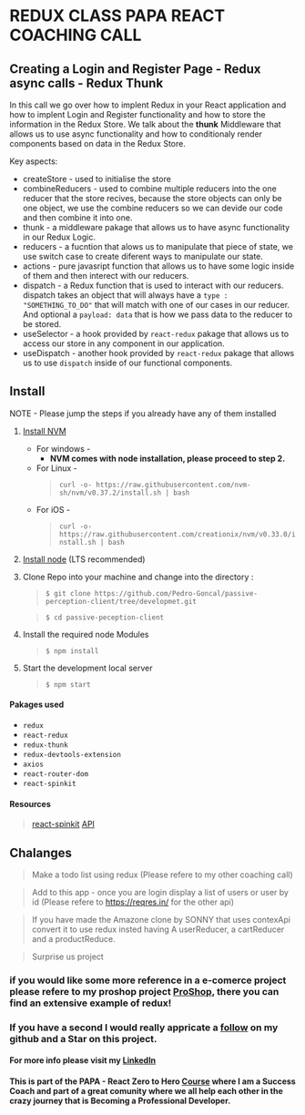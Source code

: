 # REDUX CLASS PAPA REACT COACHING CALL

## Creating a Login and Register Page - Redux async calls - Redux Thunk

In this call we go over how to implent Redux in your React application and how to implent Login and Register functionality and how to store the information in the Redux Store. We talk about the **thunk** Middleware that allows us to use async functionality and how to conditionaly render components based on data in the Redux Store. 

Key aspects: 
* createStore - used to initialise the store
* combineReducers - used to combine multiple reducers into the one reducer that the store recives, because the store objects can only be one object, we use the combine reducers so we can devide our code and then combine it into one. 
* thunk - a middleware pakage that allows us to have async functionality in our Redux Logic. 
* reducers - a fucntion that alows us to manipulate that piece of state, we use switch case to create diferent ways to manipulate our state.
* actions - pure javasript function that allows us to have some logic inside of them and then interect with our reducers.
* dispatch - a Redux function that is used to interact with our reducers. dispatch takes an object that will always have a ``type : "SOMETHING_TO_DO"`` that will match with one of our cases in our reducer. And optional a ``payload: data`` that is how we pass data to the reducer to be stored.
* useSelector - a hook provided by ``react-redux`` pakage that allows us to access our store in any component in our application.
* useDispatch - another hook provided by ``react-redux`` pakage that allows us to use ``dispatch`` inside of our functional components. 


## Install 

NOTE - Please jump the steps if you already have any of them installed

1.  [Install NVM](https://github.com/nvm-sh/nvm)
	- For windows -  
		-  **NVM comes with node installation, please proceed to step 2.**
	- For Linux - 
		> `curl -o- https://raw.githubusercontent.com/nvm-sh/nvm/v0.37.2/install.sh | bash`
	- For iOS  - 
		> `curl -o- https://raw.githubusercontent.com/creationix/nvm/v0.33.0/install.sh | bash`
	

2. [Install node]( https://nodejs.org/en/) (LTS recommended) 

		
3.  Clone Repo into your machine and change into the directory : 
	> `$ git clone https://github.com/Pedro-Goncal/passive-perception-client/tree/developmet.git`
	
	> `$ cd passive-peception-client`

4. Install the required node Modules
	> `$ npm install`
	

5. Start the development local server
	 > `$ npm start`

#### Pakages used
* ``redux``
* ``react-redux``
* ``redux-thunk``
* ``redux-devtools-extension``
* ``axios``
* ``react-router-dom``
* ``react-spinkit``

#### Resources

> [react-spinkit](https://www.npmjs.com/package/react-spinkit)
> [API](https://reqres.in/)


## Chalanges

> Make a todo list using redux (Please refere to my other coaching call)

> Add to this app - once you are login display a list of users or user by id (Please refere to https://reqres.in/ for the other api)


> If you have made the Amazone clone by SONNY that uses contexApi convert it to use redux insted having A userReducer, a cartReducer and a productReduce. 


> Surprise us project

### if you would like some more reference in a e-comerce project please refere to my proshop project [ProShop](https://github.com/Pedro-Goncal/proshop-eCommerce-MERN-client), there you can find an extensive example of redux!



### If you have a second I would really appricate a [follow](https://github.com/Pedro-Goncal) on my github and a Star on this project. 

#### For more info please visit my [LinkedIn](https://www.linkedin.com/in/pedro-goncalves88/)


#### This is part of the PAPA - React Zero to Hero [Course](https://www.papareact.com/) where I am a Success Coach and part of a great comunity where we all help each other in the crazy journey that is Becoming a Professional Developer. 

